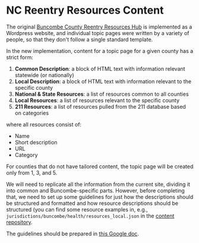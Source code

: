 # NC Reentry Resources Content 

The original [Buncombe County Reentry Resources Hub](http://www.buncombereentryhub.org/) is implemented as a Wordpress website, and individual topic pages were written by a variety of people, so that they don't follow a single standard template.

In the new implementation, content for a topic page for a given county has a strict form:

1. __Common Description__: a block of HTML text with information relevant statewide (or nationally)
2. __Local Description__: a block of HTML text with information relevant to the specific county
3. __National & State Resources__: a list of resources common to all counties
4. __Local Resources__: a list of resources relevant to the specific county
5. __211 Resources__: a list of resources pulled from the 211 database based on categories

where all resources consist of:

- Name
- Short description
- URL
- Category

For counties that do not have tailored content, the topic page will be created only from 1, 3, and 5.

We will need to replicate all the information from the current site, dividing it into common and Buncombe-specific parts. However, before completing that, we need to set up some guidelines for just how the descriptions should be structured and formatted and how resource descriptions should be structured (you can find some resource examples in, e.g., `jurisdictions/buncombe/health/resources_local.json` in the [content repository](https://github.com/CodeForNC/nc-reentry-resources-content). 

The guidelines should be prepared in [this Google doc](https://docs.google.com/document/d/1ohCB0a4YKEJqT9ZyVz26w9EjdCy7irkgoHWz0dl9w7o/edit?usp=sharing).



